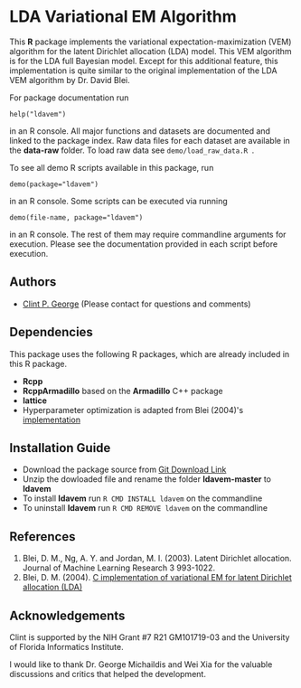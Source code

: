 # LDA Variational EM Algorithm 

This **R** package implements the variational expectation-maximization (VEM) algorithm for the latent Dirichlet allocation (LDA) model. This VEM algorithm is for the LDA full Bayesian model. Except for this additional feature, this implementation is quite similar to the original implementation of the LDA VEM algorithm by Dr. David Blei. 

For package documentation run 

``` help("ldavem") ```

in an R console. All major functions and datasets are documented and linked to the package index. Raw data files for each dataset are available in the **data-raw** folder. To load raw data see ``` demo/load_raw_data.R  ```.    

To see all demo R scripts available in this package, run 

``` demo(package="ldavem") ```

in an R console. Some scripts can be executed via running  

``` demo(file-name, package="ldavem") ```

in an R console. The rest of them may require commandline arguments for execution. Please see the documentation provided in each script before execution.    

Authors
----------------------------
* [Clint P. George](http://www.cise.ufl.edu/~cgeorge) (Please contact for questions and comments)


Dependencies
----------------------------

This package uses the following R packages, which are already included in this R package.   
* **Rcpp**
* **RcppArmadillo** based on the **Armadillo** C++ package 
* **lattice**
* Hyperparameter optimization is adapted from Blei (2004)'s [implementation](https://github.com/blei-lab/lda-c/blob/master/lda-alpha.c)  

Installation Guide 
------------------

* Download the package source from [Git Download Link](https://github.com/clintpgeorge/ldavem/archive/master.zip)
* Unzip the dowloaded file and rename the folder **ldavem-master** to **ldavem** 
* To install **ldavem** run ```R CMD INSTALL ldavem``` on the commandline 
* To uninstall **ldavem** run ```R CMD REMOVE ldavem``` on the commandline 

References
----------

1. Blei, D. M., Ng, A. Y. and Jordan, M. I. (2003). Latent Dirichlet 
allocation. Journal of Machine Learning Research 3 993-1022.
2. Blei, D. M. (2004). [C implementation of variational EM for latent Dirichlet allocation (LDA)](https://github.com/blei-lab/lda-c) 

Acknowledgements
----------------

Clint is supported by the NIH Grant #7 R21 GM101719-03 and the University of Florida Informatics Institute.

I would like to thank Dr. George Michaildis and Wei Xia for the valuable discussions and critics that helped the development.


